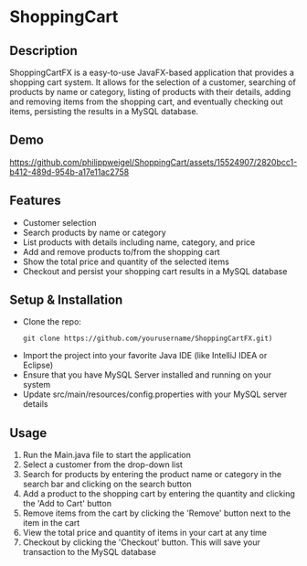 # ShoppingCart

## Description

ShoppingCartFX is a easy-to-use JavaFX-based application that provides a shopping cart system. It allows for the selection of a customer, searching of products by name or category, listing of products with their details, adding and removing items from the shopping cart, and eventually checking out items, persisting the results in a MySQL database.

## Demo

https://github.com/philippweigel/ShoppingCart/assets/15524907/2820bcc1-b412-489d-954b-a17e11ac2758

## Features

- Customer selection
- Search products by name or category
- List products with details including name, category, and price
- Add and remove products to/from the shopping cart
- Show the total price and quantity of the selected items
- Checkout and persist your shopping cart results in a MySQL database

## Setup & Installation
- Clone the repo:
  ```
  git clone https://github.com/yourusername/ShoppingCartFX.git)
  ```
- Import the project into your favorite Java IDE (like IntelliJ IDEA or Eclipse)
- Ensure that you have MySQL Server installed and running on your system 
- Update src/main/resources/config.properties with your MySQL server details

## Usage
1. Run the Main.java file to start the application
2. Select a customer from the drop-down list
3. Search for products by entering the product name or category in the search bar and clicking on the search button
4. Add a product to the shopping cart by entering the quantity and clicking the 'Add to Cart' button
5. Remove items from the cart by clicking the 'Remove' button next to the item in the cart
6. View the total price and quantity of items in your cart at any time
7. Checkout by clicking the 'Checkout' button. This will save your transaction to the MySQL database









